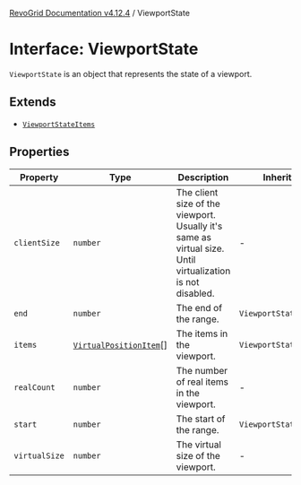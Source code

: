 [RevoGrid Documentation v4.12.4](README.md) / ViewportState

# Interface: ViewportState

`ViewportState` is an object that represents the state of a viewport.

## Extends

- [`ViewportStateItems`](TypeAlias.ViewportStateItems.md)

## Properties

| Property | Type | Description | Inherited from | Defined in |
| ------ | ------ | ------ | ------ | ------ |
| `clientSize` | `number` | The client size of the viewport. Usually it's same as virtual size. Until virtualization is not disabled. | - | [src/types/interfaces.ts:546](https://github.com/revolist/revogrid/blob/648f56ecfc5430eb0184373ea33dd565a6a33bb9/src/types/interfaces.ts#L546) |
| `end` | `number` | The end of the range. | `ViewportStateItems.end` | [src/types/interfaces.ts:514](https://github.com/revolist/revogrid/blob/648f56ecfc5430eb0184373ea33dd565a6a33bb9/src/types/interfaces.ts#L514) |
| `items` | [`VirtualPositionItem`](Interface.VirtualPositionItem.md)[] | The items in the viewport. | `ViewportStateItems.items` | [src/types/interfaces.ts:525](https://github.com/revolist/revogrid/blob/648f56ecfc5430eb0184373ea33dd565a6a33bb9/src/types/interfaces.ts#L525) |
| `realCount` | `number` | The number of real items in the viewport. | - | [src/types/interfaces.ts:535](https://github.com/revolist/revogrid/blob/648f56ecfc5430eb0184373ea33dd565a6a33bb9/src/types/interfaces.ts#L535) |
| `start` | `number` | The start of the range. | `ViewportStateItems.start` | [src/types/interfaces.ts:510](https://github.com/revolist/revogrid/blob/648f56ecfc5430eb0184373ea33dd565a6a33bb9/src/types/interfaces.ts#L510) |
| `virtualSize` | `number` | The virtual size of the viewport. | - | [src/types/interfaces.ts:539](https://github.com/revolist/revogrid/blob/648f56ecfc5430eb0184373ea33dd565a6a33bb9/src/types/interfaces.ts#L539) |
